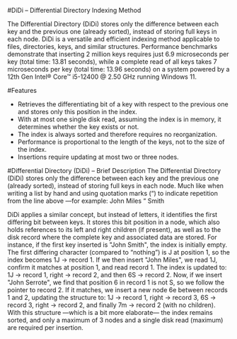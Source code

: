 #DiDi – Differential Directory Indexing Method

The Differential Directory (DiDi) stores only the difference between each key and the previous one (already sorted), instead of storing full keys in each node.
DiDi is a versatile and efficient indexing method applicable to files, directories, keys, 
and similar structures. Performance benchmarks demonstrate that inserting 2 million keys 
requires just 6.9 microseconds per key (total time: 13.81 seconds), while a complete read 
of all keys takes 7 microseconds per key (total time: 13.96 seconds) on a system powered
by a 12th Gen Intel® Core™ i5-12400 @ 2.50 GHz running Windows 11.</p>

#Features
- Retrieves the differentiating bit of a key with respect to the previous one and stores only this position in the index.
- With at most one single disk read, assuming the index is in memory, it determines whether the key exists or not.
- The index is always sorted and therefore requires no reorganization.
- Performance is proportional to the length of the keys, not to the size of the index.
- Insertions require updating at most two or three nodes.

#Differential Directory (DiDi) – Brief Description
The Differential Directory (DiDi) stores only the difference between each key and the previous one (already sorted), instead of storing full keys in each node.
Much like when writing a list by hand and using quotation marks (“) to indicate repetition from the line above —for example:
John Miles
  “  Smith

DiDi applies a similar concept, but instead of letters, it identifies the first differing bit between keys. 
It stores this bit position in a node, which also holds references to its left and right children (if present), as well as to the disk record where the complete key and associated data are stored.
For instance, if the first key inserted is "John Smith", the index is initially empty. The first differing character (compared to “nothing”) is J at position 1, so the index becomes 1J → record 1.
If we then insert "John Miles", we read 1J, confirm it matches at position 1, and read record 1. The index is updated to:
1J → record 1, right → record 2, and then 6S → record 2.
Now, if we insert "John Serrote", we find that position 6 in record 1 is not S, so we follow the pointer to record 2. If it matches, we insert a new node 6e between records 1 and 2, updating the structure to:
1J → record 1, right → record 3,
6S → record 3, right → record 2,
and finally
7m → record 2 (with no children).
With this structure —which is a bit more elaborate— the index remains sorted, and only a maximum of 3 nodes and a single disk read (maximum) are required per insertion.
